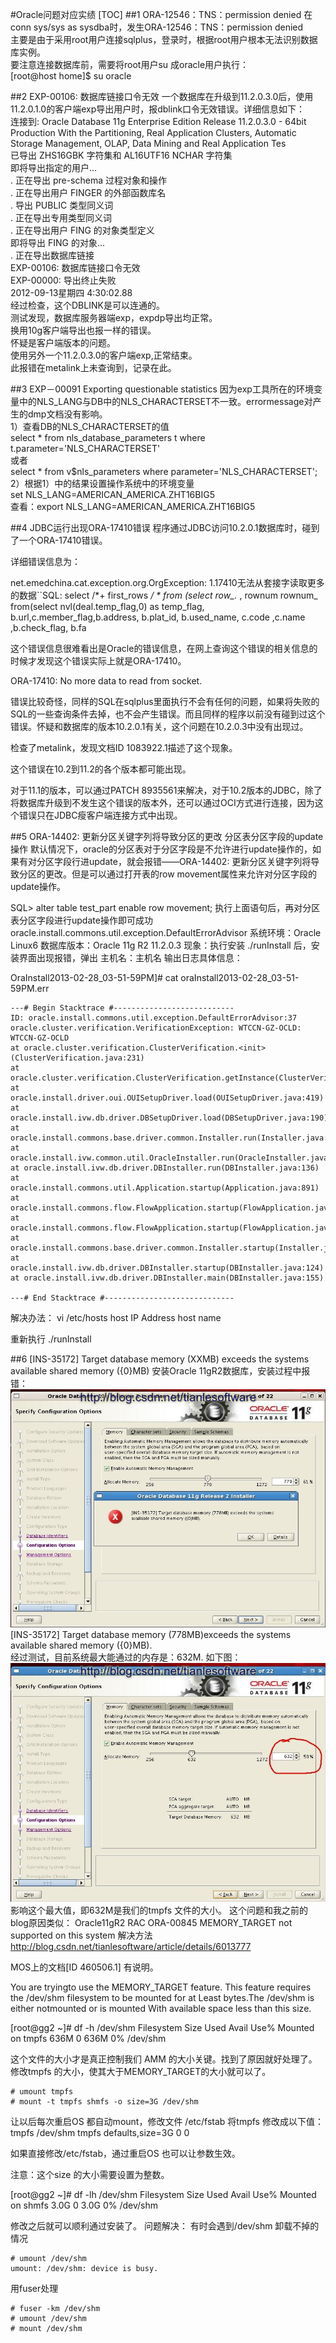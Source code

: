 #Oracle问题对应实绩
[TOC] 
##1 ORA-12546：TNS：permission denied
在conn sys/sys as sysdba时，发生ORA-12546：TNS：permission denied  
主要是由于采用root用户连接sqlplus，登录时，根据root用户根本无法识别数据库实例。  
要注意连接数据库前，需要将root用户su 成oracle用户执行：  
[root@host home]$ su oracle  

##2 EXP-00106: 数据库链接口令无效
一个数据库在升级到11.2.0.3.0后，使用11.2.0.1.0的客户端exp导出用户时，报dblink口令无效错误。详细信息如下：  
连接到: Oracle Database 11g Enterprise Edition Release 11.2.0.3.0 - 64bit Production
With the Partitioning, Real Application Clusters, Automatic Storage Management, OLAP,
Data Mining and Real Application Tes  
已导出 ZHS16GBK 字符集和 AL16UTF16 NCHAR 字符集  
即将导出指定的用户...  
. 正在导出 pre-schema 过程对象和操作  
. 正在导出用户 FINGER 的外部函数库名  
. 导出 PUBLIC 类型同义词  
. 正在导出专用类型同义词  
. 正在导出用户 FING 的对象类型定义  
即将导出 FING 的对象...  
. 正在导出数据库链接  
EXP-00106: 数据库链接口令无效  
EXP-00000: 导出终止失败  
2012-09-13星期四  4:30:02.88  
经过检查，这个DBLINK是可以连通的。  
测试发现，数据库服务器端exp，expdp导出均正常。  
换用10g客户端导出也报一样的错误。  
怀疑是客户端版本的问题。  
使用另外一个11.2.0.3.0的客户端exp,正常结束。  
此报错在metalink上未查询到，记录在此。  

##3 EXP－00091 Exporting questionable statistics
因为exp工具所在的环境变量中的NLS_LANG与DB中的NLS_CHARACTERSET不一致。errormessage对产生的dmp文档没有影响。  
1）查看DB的NLS_CHARACTERSET的值  
  select * from nls_database_parameters t where t.parameter='NLS_CHARACTERSET'  
  或者  
  select * from v$nls_parameters  where parameter='NLS_CHARACTERSET';  
2）根据1）中的结果设置操作系统中的环境变量  
   set NLS_LANG=AMERICAN_AMERICA.ZHT16BIG5  
   查看：export NLS_LANG=AMERICAN_AMERICA.ZHT16BIG5  

##4 JDBC运行出现ORA-17410错误
程序通过JDBC访问10.2.0.1数据库时，碰到了一个ORA-17410错误。



详细错误信息为：

net.emedchina.cat.exception.org.OrgException: 1.17410无法从套接字读取更多的数据``SQL: select /*+ first_rows */ * from (select row_.* , rownum rownum_ from(select nvl(deal.temp_flag,0) as temp_flag, b.url,c.member_flag,b.address, b.plat_id, b.used_name, c.code ,c.name ,b.check_flag, b.fa

这个错误信息很难看出是Oracle的错误信息，在网上查询这个错误的相关信息的时候才发现这个错误实际上就是ORA-17410。

ORA-17410: No more data to read from socket.

错误比较奇怪，同样的SQL在sqlplus里面执行不会有任何的问题，如果将失败的SQL的一些查询条件去掉，也不会产生错误。而且同样的程序以前没有碰到过这个错误。怀疑和数据库的版本10.2.0.1有关，这个问题在10.2.0.3中没有出现过。

检查了metalink，发现文档ID 1083922.1描述了这个现象。

这个错误在10.2到11.2的各个版本都可能出现。

对于11.1的版本，可以通过PATCH 8935561来解决，对于10.2版本的JDBC，除了将数据库升级到不发生这个错误的版本外，还可以通过OCI方式进行连接，因为这个错误只在JDBC瘦客户端连接方式中出现。

##5 ORA-14402: 更新分区关键字列将导致分区的更改
分区表分区字段的update操作
默认情况下，oracle的分区表对于分区字段是不允许进行update操作的，如果有对分区字段行进update，就会报错——ORA-14402: 更新分区关键字列将导致分区的更改。但是可以通过打开表的row movement属性来允许对分区字段的update操作。

SQL> alter table test_part enable row movement;
执行上面语句后，再对分区表分区字段进行update操作即可成功
oracle.install.commons.util.exception.DefaultErrorAdvisor
系统环境：Oracle Linux6
数据库版本：Oracle 11g R2 11.2.0.3
现象：执行安装 ./runInstall 后，安装界面出现报错，弹出 主机名：主机名
输出日志具体信息：

OraInstall2013-02-28_03-51-59PM]# cat oraInstall2013-02-28_03-51-59PM.err 
~~~
---# Begin Stacktrace #---------------------------
ID: oracle.install.commons.util.exception.DefaultErrorAdvisor:37
oracle.cluster.verification.VerificationException: WTCCN-GZ-OCLD: WTCCN-GZ-OCLD
at oracle.cluster.verification.ClusterVerification.<init>(ClusterVerification.java:231)
at oracle.cluster.verification.ClusterVerification.getInstance(ClusterVerification.java:333)
at oracle.install.driver.oui.OUISetupDriver.load(OUISetupDriver.java:419)
at oracle.install.ivw.db.driver.DBSetupDriver.load(DBSetupDriver.java:190)
at oracle.install.commons.base.driver.common.Installer.run(Installer.java:299)
at oracle.install.ivw.common.util.OracleInstaller.run(OracleInstaller.java:106)
at oracle.install.ivw.db.driver.DBInstaller.run(DBInstaller.java:136)
at oracle.install.commons.util.Application.startup(Application.java:891)
at oracle.install.commons.flow.FlowApplication.startup(FlowApplication.java:165)
at oracle.install.commons.flow.FlowApplication.startup(FlowApplication.java:182)
at oracle.install.commons.base.driver.common.Installer.startup(Installer.java:348)
at oracle.install.ivw.db.driver.DBInstaller.startup(DBInstaller.java:124)
at oracle.install.ivw.db.driver.DBInstaller.main(DBInstaller.java:155)

---# End Stacktrace #-----------------------------
~~~

解决办法：
vi /etc/hosts
host IP Address	host name

重新执行 ./runInstall

##6 [INS-35172] Target database memory (XXMB) exceeds the systems available shared memory ({0}MB) 
安装Oracle 11gR2数据库，安装过程中报错：  
![](./images/err01.gif)  
[INS-35172] Target database memory (778MB)exceeds the systems available shared memory ({0}MB).  
经过测试，目前系统最大能通过的内存是：632M. 如下图：  
![](./images/err02.gif)  
影响这个最大值，即632M是我们的tmpfs 文件的大小。 这个问题和我之前的blog原因类似：
Oracle11gR2 RAC ORA-00845 MEMORY_TARGET not supported on this system 解决方法
http://blog.csdn.net/tianlesoftware/article/details/6013777
 
MOS上的文档[ID 460506.1] 有说明。
 
You are tryingto use the MEMORY_TARGET feature. This feature requires the /dev/shm filesystem to be mounted for at Least <size> bytes.The /dev/shm is either notmounted or is mounted With available space less than this size.
  
[root@gg2 ~]# df -h /dev/shm
Filesystem            Size  Used Avail Use% Mounted on
tmpfs                 636M     0 636M   0% /dev/shm  

这个文件的大小才是真正控制我们 AMM 的大小关键。找到了原因就好处理了。修改tmpfs 的大小，使其大于MEMORY_TARGET的大小就可以了。 
~~~
# umount tmpfs
# mount -t tmpfs shmfs -o size=3G /dev/shm
~~~
让以后每次重启OS 都自动mount，修改文件 /etc/fstab 将tmpfs 修改成以下值：
 tmpfs            /dev/shm        tmpfs  defaults,size=3G        0 0
 
如果直接修改/etc/fstab，通过重启OS 也可以让参数生效。
 
注意：这个size 的大小需要设置为整数。
 
[root@gg2 ~]# df -lh /dev/shm
Filesystem            Size  Used Avail Use% Mounted on
shmfs                 3.0G     0 3.0G   0% /dev/shm

修改之后就可以顺利通过安装了。
问题解决：
有时会遇到/dev/shm 卸载不掉的情况
~~~
# umount /dev/shm
umount: /dev/shm: device is busy.
~~~
用fuser处理
~~~
# fuser -km /dev/shm
# umount /dev/shm
# mount /dev/shm
~~~


